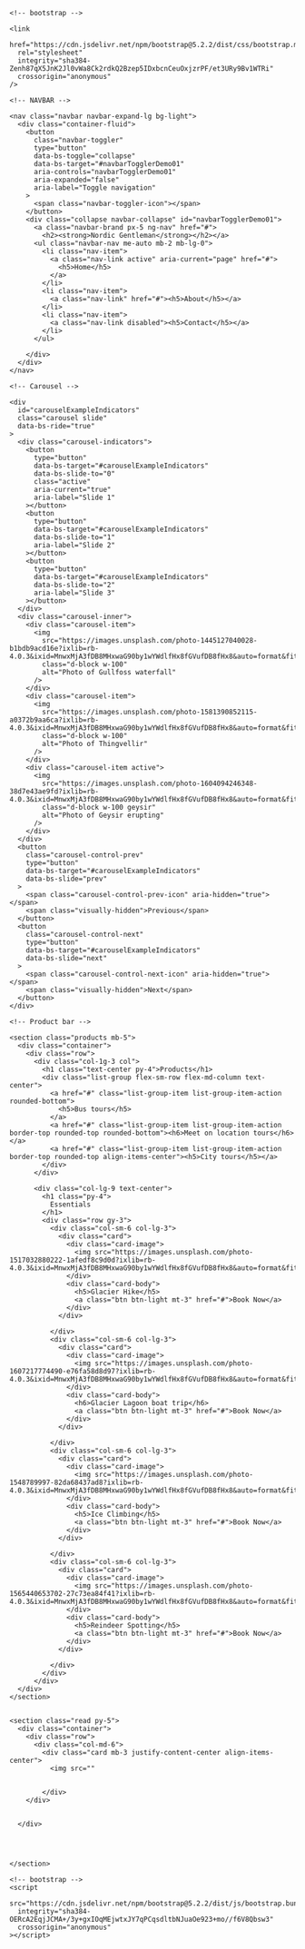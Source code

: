 <!DOCTYPE html>
<html lang="en">
  <head>
    <meta charset="UTF-8" />
    <meta http-equiv="X-UA-Compatible" content="IE=edge" />
    <meta name="viewport" content="width=device-width, initial-scale=1.0" />
    <link rel="stylesheet" href="/css/style.css" />
    <title>Nordic Gentleman Tours</title>

    <!-- bootstrap -->

    <link
      href="https://cdn.jsdelivr.net/npm/bootstrap@5.2.2/dist/css/bootstrap.min.css"
      rel="stylesheet"
      integrity="sha384-Zenh87qX5JnK2Jl0vWa8Ck2rdkQ2Bzep5IDxbcnCeuOxjzrPF/et3URy9Bv1WTRi"
      crossorigin="anonymous"
    />
  </head>
  <body>

    <!-- NAVBAR -->

    <nav class="navbar navbar-expand-lg bg-light">
      <div class="container-fluid">
        <button
          class="navbar-toggler"
          type="button"
          data-bs-toggle="collapse"
          data-bs-target="#navbarTogglerDemo01"
          aria-controls="navbarTogglerDemo01"
          aria-expanded="false"
          aria-label="Toggle navigation"
        >
          <span class="navbar-toggler-icon"></span>
        </button>
        <div class="collapse navbar-collapse" id="navbarTogglerDemo01">
          <a class="navbar-brand px-5 ng-nav" href="#">
            <h2><strong>Nordic Gentleman</strong></h2></a>
          <ul class="navbar-nav me-auto mb-2 mb-lg-0">
            <li class="nav-item">
              <a class="nav-link active" aria-current="page" href="#">
                <h5>Home</h5>
              </a>
            </li>
            <li class="nav-item">
              <a class="nav-link" href="#"><h5>About</h5></a>
            </li>
            <li class="nav-item">
              <a class="nav-link disabled"><h5>Contact</h5></a>
            </li>
          </ul>

        </div>
      </div>
    </nav>

    <!-- Carousel -->

    <div
      id="carouselExampleIndicators"
      class="carousel slide"
      data-bs-ride="true"
    >
      <div class="carousel-indicators">
        <button
          type="button"
          data-bs-target="#carouselExampleIndicators"
          data-bs-slide-to="0"
          class="active"
          aria-current="true"
          aria-label="Slide 1"
        ></button>
        <button
          type="button"
          data-bs-target="#carouselExampleIndicators"
          data-bs-slide-to="1"
          aria-label="Slide 2"
        ></button>
        <button
          type="button"
          data-bs-target="#carouselExampleIndicators"
          data-bs-slide-to="2"
          aria-label="Slide 3"
        ></button>
      </div>
      <div class="carousel-inner">
        <div class="carousel-item">
          <img
            src="https://images.unsplash.com/photo-1445127040028-b1bdb9acd16e?ixlib=rb-4.0.3&ixid=MnwxMjA3fDB8MHxwaG90by1wYWdlfHx8fGVufDB8fHx8&auto=format&fit=crop&w=873&q=80"
            class="d-block w-100"
            alt="Photo of Gullfoss waterfall"
          />
        </div>
        <div class="carousel-item">
          <img
            src="https://images.unsplash.com/photo-1581390852115-a0372b9aa6ca?ixlib=rb-4.0.3&ixid=MnwxMjA3fDB8MHxwaG90by1wYWdlfHx8fGVufDB8fHx8&auto=format&fit=crop&w=870&q=80"
            class="d-block w-100"
            alt="Photo of Thingvellir"
          />
        </div>
        <div class="carousel-item active">
          <img
            src="https://images.unsplash.com/photo-1604094246348-38d7e43ae9fd?ixlib=rb-4.0.3&ixid=MnwxMjA3fDB8MHxwaG90by1wYWdlfHx8fGVufDB8fHx8&auto=format&fit=crop&w=774&q=80"
            class="d-block w-100 geysir"
            alt="Photo of Geysir erupting"
          />
        </div>
      </div>
      <button
        class="carousel-control-prev"
        type="button"
        data-bs-target="#carouselExampleIndicators"
        data-bs-slide="prev"
      >
        <span class="carousel-control-prev-icon" aria-hidden="true"></span>
        <span class="visually-hidden">Previous</span>
      </button>
      <button
        class="carousel-control-next"
        type="button"
        data-bs-target="#carouselExampleIndicators"
        data-bs-slide="next"
      >
        <span class="carousel-control-next-icon" aria-hidden="true"></span>
        <span class="visually-hidden">Next</span>
      </button>
    </div>

    <!-- Product bar -->

    <section class="products mb-5">
      <div class="container">
        <div class="row">
          <div class="col-1g-3 col">
            <h1 class="text-center py-4">Products</h1>
            <div class="list-group flex-sm-row flex-md-column text-center">
              <a href="#" class="list-group-item list-group-item-action rounded-bottom">
                <h5>Bus tours</h5>
              </a>
              <a href="#" class="list-group-item list-group-item-action border-top rounded-top rounded-bottom"><h6>Meet on location tours</h6></a>
              <a href="#" class="list-group-item list-group-item-action border-top rounded-top align-items-center"><h5>City tours</h5></a>
            </div>
          </div>

<!-- Essentials cards -->

          <div class="col-lg-9 text-center">
            <h1 class="py-4">
              Essentials
            </h1>
            <div class="row gy-3">
              <div class="col-sm-6 col-lg-3">
                <div class="card">
                  <div class="card-image">
                    <img src="https://images.unsplash.com/photo-1517032880222-1afedf8c9d0d?ixlib=rb-4.0.3&ixid=MnwxMjA3fDB8MHxwaG90by1wYWdlfHx8fGVufDB8fHx8&auto=format&fit=crop&w=686&q=80">
                  </div>
                  <div class="card-body">
                    <h5>Glacier Hike</h5>
                    <a class="btn btn-light mt-3" href="#">Book Now</a>
                  </div>
                </div>
                
              </div>
              <div class="col-sm-6 col-lg-3">
                <div class="card">
                  <div class="card-image">
                    <img src="https://images.unsplash.com/photo-1607217774490-e76fa58d8d97?ixlib=rb-4.0.3&ixid=MnwxMjA3fDB8MHxwaG90by1wYWdlfHx8fGVufDB8fHx8&auto=format&fit=crop&w=873&q=80">
                  </div>
                  <div class="card-body">
                    <h6>Glacier Lagoon boat trip</h6>
                    <a class="btn btn-light mt-3" href="#">Book Now</a>
                  </div>
                </div>
                
              </div>
              <div class="col-sm-6 col-lg-3">
                <div class="card">
                  <div class="card-image">
                    <img src="https://images.unsplash.com/photo-1548789997-82da68437ad8?ixlib=rb-4.0.3&ixid=MnwxMjA3fDB8MHxwaG90by1wYWdlfHx8fGVufDB8fHx8&auto=format&fit=crop&w=774&q=80">
                  </div>
                  <div class="card-body">
                    <h5>Ice Climbing</h5>
                    <a class="btn btn-light mt-3" href="#">Book Now</a>
                  </div>
                </div>
                
              </div>
              <div class="col-sm-6 col-lg-3">
                <div class="card">
                  <div class="card-image">
                    <img src="https://images.unsplash.com/photo-1565440653702-27c73ea84f41?ixlib=rb-4.0.3&ixid=MnwxMjA3fDB8MHxwaG90by1wYWdlfHx8fGVufDB8fHx8&auto=format&fit=crop&w=870&q=80">
                  </div>
                  <div class="card-body">
                    <h5>Reindeer Spotting</h5>
                    <a class="btn btn-light mt-3" href="#">Book Now</a>
                  </div>
                </div>
                
              </div>
            </div>
          </div>
      </div>
    </section>
    
    
    <section class="read py-5">
      <div class="container">
        <div class="row">
          <div class="col-md-6">
            <div class="card mb-3 justify-content-center align-items-center">
              <img src=""


            </div>
        </div>


      </div>




    </section>

    <!-- bootstrap -->
    <script
      src="https://cdn.jsdelivr.net/npm/bootstrap@5.2.2/dist/js/bootstrap.bundle.min.js"
      integrity="sha384-OERcA2EqjJCMA+/3y+gxIOqMEjwtxJY7qPCqsdltbNJuaOe923+mo//f6V8Qbsw3"
      crossorigin="anonymous"
    ></script>
  </body>
</html>
